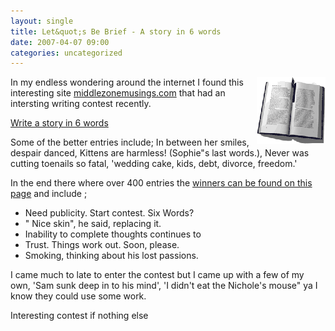 ```yaml
---
layout: single
title: Let&quot;s Be Brief - A story in 6 words 
date: 2007-04-07 09:00
categories: uncategorized
---
```

<img src="/public/uploads/1062053772786.gif" alt="1062053772786.gif" title="1062053772786.gif" align="right" border="0" height="107" width="110" />In my endless wondering around the internet I found this interesting site <a href="http://middlezonemusings.com">middlezonemusings.com</a> that had an intersting writing contest recently.

<a href="http://middlezonemusings.com/all-contest-entries-lets-be-brief/">Write a story in 6 words </a>

Some of the better entries include; In between her smiles, despair danced, Kittens are harmless! (Sophie&quot;s last words.), Never was cutting toenails so fatal, 'wedding cake, kids, debt, divorce, freedom.'

In the end there where over 400 entries the <a href="http://middlezonemusings.com/stop-or-the-chicken-gets-it/">winners can be found on this page</a> and include ;
<ul>
	<li> Need publicity. Start contest. Six Words?</li>
	<li> "
Nice skin", he said, replacing it.</li>
	<li> Inability to complete thoughts continues to</li>
	<li>Trust. Things work out. Soon, please.</li>
	<li> Smoking, thinking about his lost passions.</li>
</ul>
I came much to late to enter the contest but I came up with a few of my own, 'Sam sunk deep in to his mind', 'I didn't eat the Nichole's mouse" ya I know they could use some work.

Interesting contest if nothing else
